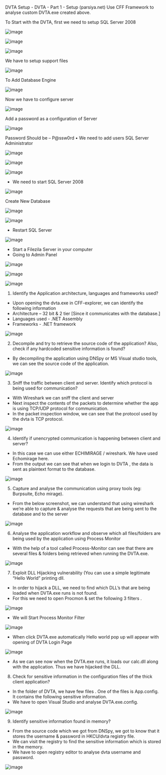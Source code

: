 
DVTA Setup - DVTA - Part 1 - Setup (parsiya.net)
Use CFF Framework to analyse custom DVTA.exe created above.

To Start with the DVTA, first we need to setup SQL Server 2008

![image](https://github.com/KVNuhman/Secure-Systems-Engineering/assets/46161259/3ff90eca-b53b-4216-9afd-3101d044a756)

![image](https://github.com/KVNuhman/Secure-Systems-Engineering/assets/46161259/70ece77c-2fdd-4ddf-a81d-affb1b43db3d)

![image](https://github.com/KVNuhman/Secure-Systems-Engineering/assets/46161259/4e12d5fa-602a-4976-93c4-7fbb176499ee)

We have to setup support files

![image](https://github.com/KVNuhman/Secure-Systems-Engineering/assets/46161259/9f37a643-167d-44f2-a3cd-dd40b9abf2b5)

To Add Database Engine 

![image](https://github.com/KVNuhman/Secure-Systems-Engineering/assets/46161259/65733fef-e197-4ef7-aa59-bdbb34e5fa97)

Now we have to configure server 

![image](https://github.com/KVNuhman/Secure-Systems-Engineering/assets/46161259/dc82cbaa-14df-43fe-b58c-a9ffff4bd9e7)

Add a password as a configuration of Server 

![image](https://github.com/KVNuhman/Secure-Systems-Engineering/assets/46161259/dc3ee7ad-fe3b-4734-ad7a-0ae61ababa31)

Password Should be – P@ssw0rd
•	We need to add users SQL Server Administrator

![image](https://github.com/KVNuhman/Secure-Systems-Engineering/assets/46161259/3b5e7d06-91c8-42a2-a3fa-7db47b00fb9b)

![image](https://github.com/KVNuhman/Secure-Systems-Engineering/assets/46161259/09df4f28-244c-4b40-9e27-738df94786bf)

![image](https://github.com/KVNuhman/Secure-Systems-Engineering/assets/46161259/1f6b2b46-234e-464d-b9a5-8666dd05d01d)

* We need to start SQL Server 2008

![image](https://github.com/KVNuhman/Secure-Systems-Engineering/assets/46161259/18a764fa-7382-4d3d-a35f-af0570afad0a)

Create New Database

![image](https://github.com/KVNuhman/Secure-Systems-Engineering/assets/46161259/4b562eea-116c-411f-b71a-1306b8036753)

![image](https://github.com/KVNuhman/Secure-Systems-Engineering/assets/46161259/7154d435-5f41-4556-a5e0-ef71bde7f470)

*	Restart SQL Server 

![image](https://github.com/KVNuhman/Secure-Systems-Engineering/assets/46161259/69280707-a7d2-42e5-a8e8-26f59bfe62fd)

*	Start a Filezila Server in your computer 
*	Going to Admin Panel 

![image](https://github.com/KVNuhman/Secure-Systems-Engineering/assets/46161259/d36a60b9-7697-413c-ba18-be8a9164b1a6)

![image](https://github.com/KVNuhman/Secure-Systems-Engineering/assets/46161259/2ab27979-cce8-47ef-aeeb-8c633e6cc230)

![image](https://github.com/KVNuhman/Secure-Systems-Engineering/assets/46161259/263c954f-c150-432f-89d3-5de7eeb9122a)

1)	Identify the Application architecture, languages and frameworks used?
*	Upon opening the dvta.exe in CFF-explorer, we can identify the following information
*	Architecture – 32 bit & 2 tier [Since it communicates with the database.]
*	Languages used - .NET Assembly
*	Frameworks - .NET framework

![image](https://github.com/KVNuhman/Secure-Systems-Engineering/assets/46161259/f1b8073c-40ec-4d1d-9b32-987efd68e6f9)

2. Decompile and try to retrieve the source code of the application? Also, check if any hardcoded sensitive information is found? 
*	By decompiling the application using DNSpy or MS Visual studio tools, we can see the source code of the application.

![image](https://github.com/KVNuhman/Secure-Systems-Engineering/assets/46161259/5e2244d5-96f9-48f9-a014-06881ea1ea81)

3) Sniff the traffic between client and server. Identify which protocol is being used for communication?
*	With Wireshark we can sniff the client and server 
*	Next inspect the contents of the packets to determine whether the app is using TCP/UDP protocol for communication.
*	In the packet inspection window, we can see that the protocol used by the  dvta is TCP protocol.

![image](https://github.com/KVNuhman/Secure-Systems-Engineering/assets/46161259/4c248f57-3e1e-4bcf-82f4-e725e7108f83)

4) Identify if unencrypted communication is happening between client and server?
*	In this case we can use either ECHIMIRAGE / wireshark. We have used Echomirage here. 
*	From the output we can see that when we login to DVTA , the data is sent as plaintext format to the database. 

![image](https://github.com/KVNuhman/Secure-Systems-Engineering/assets/46161259/b255d773-a460-4247-9a3d-d5a2fc766a05)

5) Capture and analyse the communication using proxy tools (eg: Burpsuite, Echo mirage). 
*	From the below screenshot, we can understand that using wireshark we’re able to capture & analyse the requests that are being sent to the database and to the server

![image](https://github.com/KVNuhman/Secure-Systems-Engineering/assets/46161259/901f11c1-05d7-44fd-a3aa-46b89a7375e2)

6) Analyse the application workflow and observe which all files/folders are being used by the application using Process Monitor
*	With the help of a tool called Process-Monitor can see that there are several files & folders being retrieved when running the DVTA.exe.

![image](https://github.com/KVNuhman/Secure-Systems-Engineering/assets/46161259/33db3bdc-48d4-4502-9208-07d43a2937bc)

7) Exploit DLL Hijacking vulnerability (You can use a simple legitimate “Hello World” printing dll.
*	In order to hijack a DLL, we need to find which DLL’s that are being loaded when DVTA.exe runs is not found.
*	For this we need to open Procmon & set the following 3 filters .

![image](https://github.com/KVNuhman/Secure-Systems-Engineering/assets/46161259/7aaeacb5-0810-42f9-806c-81ae99a27fe1)

*	We will Start Process Monitor Filter 

![image](https://github.com/KVNuhman/Secure-Systems-Engineering/assets/46161259/3b0067ff-b807-43c2-9b46-028e74fd3ad6)

*	When click DVTA.exe automatically Hello world pop up will appear with opening of DVTA Login Page 

![image](https://github.com/KVNuhman/Secure-Systems-Engineering/assets/46161259/82cd7d5c-3a26-4ad3-b47a-b0ab67d091af)

*	As we can see now when the DVTA.exe runs, it loads our calc.dll along with the application. Thus we have hijacked the DLL. 

8) Check for sensitive information in the configuration files of the thick client application? 
*	In the folder of DVTA, we have few files . One of the files is App.config. It contains the following sensitive information.
*	We have to open Visual Studio and analyse DVTA.exe.config.

![image](https://github.com/KVNuhman/Secure-Systems-Engineering/assets/46161259/db2d0298-44be-44e0-8f4d-2195f3cdfa12)

9) Identify sensitive information found in memory?

*	From the source code which we got from DNSpy, we got to know that it stores the username & password in HKCU/dvta registry file.
*	We can visit the registry to find the sensitive information which is stored in the memory.
*	We have to open registry editor to analyse dvta username and password.  

![image](https://github.com/KVNuhman/Secure-Systems-Engineering/assets/46161259/b8239194-d5ab-4ce7-9689-71fa1257fe10)

